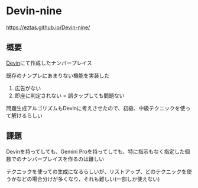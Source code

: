 # Devin-nine

https://eztas.github.io/Devin-nine/

## 概要
[Devin](https://devin.ai/)にて作成したナンバープレイス

既存のナンプレにあまりない機能を実装した

1. 広告がない
2. 即座に判定されない = 誤タップしても問題ない

問題生成アルゴリズムもDevinに考えさせたので、初級、中級テクニックを使って解けるらしい

## 課題
Devinを持ってしても、Gemini Proを持ってしても、特に指示もなく指定した個数でのナンバープレイスを作るのは難しい

テクニックを使っての生成になるらしいが、リストアップ、どのテクニックを使うかなどの場合分けが多くなり、それも難しい(一部しか使えない)
